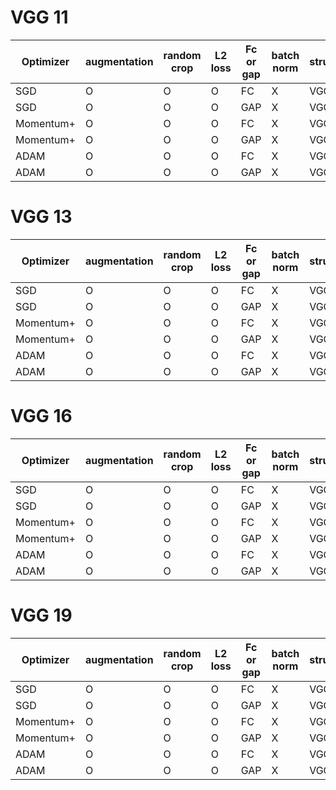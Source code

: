 # VGG 11
|Optimizer| augmentation | random crop | L2 loss | Fc or gap | batch norm | structure | acc | loss |
| --- | --- | --- | --- | --- | --- | --- | --- | --- | 
| SGD | O | O | O | FC | X |  VGG 11  | [80.33%](https://github.com/SoulDuck/VGG/blob/master/readme_pic/vgg_11/1/vgg_11_1.md) | [0.46](https://github.com/SoulDuck/VGG/blob/master/readme_pic/vgg_11/1/vgg_11_1.md) |
| SGD | O | O | O | GAP | X |  VGG 11  | [82.00%](https://github.com/SoulDuck/VGG/blob/master/readme_pic/vgg_11/0/vgg_11_0.md) | [0.44](https://github.com/SoulDuck/VGG/blob/master/readme_pic/vgg_11/0/vgg_11_0.md) |
| Momentum+ | O | O | O | FC | X |  VGG 11  | [82.33%](https://github.com/SoulDuck/VGG/blob/master/readme_pic/vgg_11/3/vgg_11_3.md) | [0.41](https://github.com/SoulDuck/VGG/blob/master/readme_pic/vgg_11/3/vgg_11_3.md) | 
| Momentum+ | O | O | O | GAP | X |  VGG 11  | [82.21%](https://github.com/SoulDuck/VGG/blob/master/readme_pic/vgg_11/2/vgg_11_2.md) | [0.43](https://github.com/SoulDuck/VGG/blob/master/readme_pic/vgg_11/2/vgg_11_2.md) |
| ADAM | O | O | O | FC | X |  VGG 11  | [84.49%](https://github.com/SoulDuck/VGG/blob/master/readme_pic/vgg_11/5/vgg_11_5.md) | [0.37](https://github.com/SoulDuck/VGG/blob/master/readme_pic/vgg_11/5/vgg_11_5.md) | 
| ADAM | O | O | O | GAP | X |  VGG 11  | [84.66%](https://github.com/SoulDuck/VGG/blob/master/readme_pic/vgg_11/4/vgg_11_4.md) | [0.38](https://github.com/SoulDuck/VGG/blob/master/readme_pic/vgg_11/4/vgg_11_4.md)| 



# VGG 13
|Optimizer| augmentation | random crop | L2 loss | Fc or gap | batch norm | structure | acc | loss |
| --- | --- | --- | --- | --- | --- | --- | --- | --- | 
| SGD | O | O | O | FC | X |  VGG 13  |  [82.53%](https://github.com/SoulDuck/VGG/blob/master/readme_pic/vgg_13/1/vgg_13_1.md)| [0.417](https://github.com/SoulDuck/VGG/blob/master/readme_pic/vgg_13/1/vgg_13_1.md) |
| SGD | O | O | O | GAP | X |  VGG 13  | [83.39%](https://github.com/SoulDuck/VGG/blob/master/readme_pic/vgg_13/0/vgg_13_0.md)  | [0.412](https://github.com/SoulDuck/VGG/blob/master/readme_pic/vgg_13/0/vgg_13_0.md) |
| Momentum+ | O | O | O | FC | X |  VGG  13 | [83.33%](https://github.com/SoulDuck/VGG/blob/master/readme_pic/vgg_13/3/vgg_13_3.md) | [0.41](https://github.com/SoulDuck/VGG/blob/master/readme_pic/vgg_13/3/vgg_13_3.md) | 
| Momentum+ | O | O | O | GAP | X |  VGG 13  | [83.75%](https://github.com/SoulDuck/VGG/blob/master/readme_pic/vgg_13/2/vgg_13_2.md) | [0.39](https://github.com/SoulDuck/VGG/blob/master/readme_pic/vgg_13/2/vgg_13_2.md) |
| ADAM | O | O | O | FC | X |  VGG 13  | [84.10%](https://github.com/SoulDuck/VGG/blob/master/readme_pic/vgg_13/5/vgg_13_5.md) | [39.4](https://github.com/SoulDuck/VGG/blob/master/readme_pic/vgg_13/5/vgg_13_5.md) | 
| ADAM | O | O | O | GAP | X |  VGG 13  | [83.21%](https://github.com/SoulDuck/VGG/blob/master/readme_pic/vgg_13/6/vgg_13_6.md) | [40.2](https://github.com/SoulDuck/VGG/blob/master/readme_pic/vgg_13/6/vgg_13_6.md) | 


# VGG 16
|Optimizer| augmentation | random crop | L2 loss | Fc or gap | batch norm | structure | acc | loss |
| --- | --- | --- | --- | --- | --- | --- | --- | --- |
| SGD | O | O | O | FC | X |  VGG 16  | [83.80%](https://github.com/SoulDuck/VGG/blob/master/readme_pic/vgg_16/1/vgg_16_1.md) | [0.411](https://github.com/SoulDuck/VGG/blob/master/readme_pic/vgg_16/1/vgg_16_1.md) | 
| SGD | O | O | O | GAP | X |  VGG 16  | [82.50%](https://github.com/SoulDuck/VGG/blob/master/readme_pic/vgg_16/0/vgg_16_0.md) | [0.413](https://github.com/SoulDuck/VGG/blob/master/readme_pic/vgg_16/0/vgg_16_0.md) |
| Momentum+ | O | O | O | FC | X |  VGG 16  | 84.28%  | 0.40 | 
| Momentum+ | O | O | O | GAP | X |  VGG 16  | 83.60% | 0.41 |
| ADAM | O | O | O | FC | X |  VGG 16  | 84.66% | 0.38  | 
| ADAM | O | O | O | GAP | X |  VGG 16  | 84.80% | 0.391 | 



# VGG 19
|Optimizer| augmentation | random crop | L2 loss | Fc or gap | batch norm | structure | acc | loss |
| --- | --- | --- | --- | --- | --- | --- | --- | --- | 
| SGD | O | O | O | FC | X |  VGG 19  | 81.16% | 0.41 | 
| SGD | O | O | O | GAP | X |  VGG 19  | 80.83% | 0.45 | 
| Momentum+ | O | O | O | FC | X |  VGG 19  | 82.16% | 0.42 |
| Momentum+ | O | O | O | GAP | X |  VGG 19  |  | ? |
| ADAM | O | O | O | FC | X |  VGG 19  | 83.33% | 0.38 | 
| ADAM | O | O | O | GAP | X |  VGG 19  | 0.81 | 0.42 |











